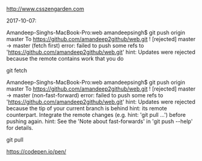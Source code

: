http://www.csszengarden.com

2017-10-07:

Amandeep-Singhs-MacBook-Pro:web amandeepsingh$ git push origin master
To https://github.com/amandeep2github/web.git
 ! [rejected]        master -> master (fetch first)
error: failed to push some refs to 'https://github.com/amandeep2github/web.git'
hint: Updates were rejected because the remote contains work that you do


git fetch

Amandeep-Singhs-MacBook-Pro:web amandeepsingh$ git push origin master
To https://github.com/amandeep2github/web.git
 ! [rejected]        master -> master (non-fast-forward)
error: failed to push some refs to 'https://github.com/amandeep2github/web.git'
hint: Updates were rejected because the tip of your current branch is behind
hint: its remote counterpart. Integrate the remote changes (e.g.
hint: 'git pull ...') before pushing again.
hint: See the 'Note about fast-forwards' in 'git push --help' for details.

git pull

https://codepen.io/pen/
